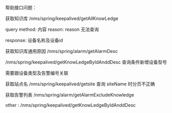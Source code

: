帮助接口问题：

获取知识库
/nms/spring/keepalived/getAllKnowLedge

query
    method: 内容
    reason: reason  无法查询

response:
    设备名称及设备id  


获取知识库通用原因
/nms/spring/alarm/getAlarmDesc


/nms/spring/keepalived/getKnowLedgeByIdAnddDesc 查询条件新增设备型号

需要跟设备类型及告警编号关联


获取站点名
/nms/spring/keepalived/getsite
 查询 siteName 时分页不正确


获取告警列表
/nms/spring/alarm/getAlarmExcludeKnowledge 




other :
/nms/spring/keepalived/getKnowLedgeByIdAnddDesc